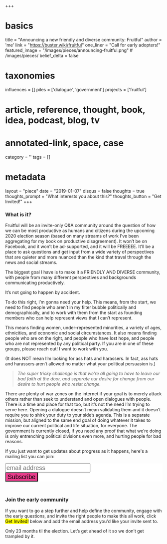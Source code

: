 +++
# basics
title     		 	= "Announcing a new friendly and diverse community: Fruitful"
author    		 	= 'me'
link      		 	= "https://buster.wiki/fruitful"
one_liner 		 	= "Call for early adopters!"
featured_image 	= "/images/pieces/announcing-fruitful.png" # /images/pieces/
belief_delta   	= false

# taxonomies
influences		 	= []
piles     		 	= ['dialogue', 'government']
projects			 	= ['fruitful']

# article, reference, thought, book, idea, podcast, blog, tv
# annotated-link, space, case
category  		 	= ''
tags					 	= []

# metadata
layout	    	 	= "piece"
date      		 	= "2019-01-07"
disqus    		 	= false
thoughts			 	= true
thoughts_prompt = "What interests you about this?"
thoughts_button = "Get Invited!"
+++

### What is it?

Fruitful will be an invite-only Q&A community around the question of how we can be most productive as humans and citizens during the upcoming 2020 election season (based on many streams of work I’ve been aggregating for my book on productive disagreement). It won’t be on Facebook, and it won’t be ad-supported, and it will be FREEEEE. It’ll be a place to ask questions and get input from a wide variety of perspectives that are quieter and more nuanced than the kind that travel through the news and social streams.

The biggest goal I have is to make it a FRIENDLY AND DIVERSE community, with people from many different perspectives and backgrounds communicating productively.

It’s not going to happen by accident.

To do this right, I’m gonna need your help. This means, from the start, we need to find people who aren’t in my filter bubble politically and demographically, and to work with them from the start as founding members who can help represent views that I can’t represent.

This means finding women, under-represented minorities, a variety of ages, ethnicities, and economic and social circumstances. It also means finding people who are on the right, and people who have lost hope, and people who are not represented by any political party. If you are in one of these groups, please reach out! I want to work with you.

(It does NOT mean I’m looking for ass hats and harassers. In fact, ass hats and harassers aren’t allowed no matter what your political persuasion is.)

> *The super tricky challenge is that we’re all going to have to leave our bad faith at the door, and separate our desire for change from our desire to hurt people who resist change.*

There are plenty of war zones on the internet if your goal is to merely attack others rather than seek to understand and open dialogues with people. There is a time and place for that too, but it’s not the need I’m trying to serve here. Opening a dialogue doesn’t mean validating them and it doesn’t require you to shirk your duty to your side’s agenda. This is a separate mission, but aligned to the same end goal of doing whatever it takes to improve our current political and life situation, for everyone. The government is currently closed, if you need any proof that what we’re doing is only entrenching political divisions even more, and hurting people for bad reasons.

If you just want to get updates about progress as it happens, here's a mailing list you can join:
<link href="//cdn-images.mailchimp.com/embedcode/horizontal-slim-10_7.css" rel="stylesheet" type="text/css">
<style type="text/css">
	#mc_embed_signup{background:#fff; clear:left; font:14px Helvetica,Arial,sans-serif; width:100%;}
	/* Add your own Mailchimp form style overrides in your site stylesheet or in this style block.
	   We recommend moving this block and the preceding CSS link to the HEAD of your HTML file. */
</style>
<div id="mc_embed_signup">
<form action="https://wiki.us2.list-manage.com/subscribe/post?u=b802d7b76df178f4d6451a78e&amp;id=d56f113b9f" method="post" id="mc-embedded-subscribe-form" name="mc-embedded-subscribe-form" class="validate" style="text-align: left; margin-top: 0; padding-top: 0; margin-bottom: 2em; font-size: 24px;" target="_blank" novalidate>
<div id="mc_embed_signup_scroll">	
<input type="email" value="" name="EMAIL" class="email" style="font-size: 20px;" id="mce-EMAIL" placeholder="email address" required>
<!-- real people should not fill this in and expect good things - do not remove this or risk form bot signups-->
<div style="position: absolute; left: -5000px;" aria-hidden="true"><input type="text" name="b_b802d7b76df178f4d6451a78e_d56f113b9f" tabindex="-1" value=""></div>
<div class="clear"><input type="submit" value="Subscribe" name="subscribe" id="mc-embedded-subscribe" class="button" style="font-size: 20px; background-color: #e83e8c"></div>
</div>
</form>
</div>

### Join the early community

If you want to go a step further and help define the community, engage with the early questions, and invite the right people to make this all work, click <mark>Get Invited!</mark> below and add the email address you'd like your invite sent to. 

Only 23 months til the election. Let’s get ahead of it so we don’t get trampled by it.
